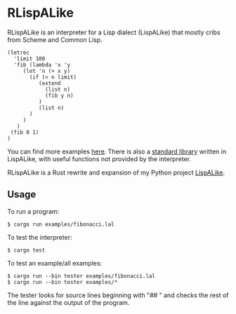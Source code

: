 # RLispALike

RLispALike is an interpreter for a Lisp dialect (LispALike)
that mostly cribs from Scheme and Common Lisp.

```
(letrec
  'limit 100
  'fib (lambda 'x 'y
     (let 'n (+ x y)
       (if (< n limit)
          (extend
            (list n)
            (fib y n)
          )
          (list n)
       )
     )
   )
 (fib 0 1)
)
```

You can find more examples [here](examples/). There is also a [standard library](lib/lib.lal) written
in LispALike, with useful functions not provided by the interpreter.

RLispALike is a Rust rewrite and expansion of my Python project [LispALike](https://github.com/DavidSpickett/LispALike).

## Usage

To run a program:
```
$ cargo run examples/fibonacci.lal
```

To test the interpreter:
```
$ cargo test
```

To test an example/all examples:
```
$ cargo run --bin tester examples/fibonacci.lal
$ cargo run --bin tester examples/*
```

The tester looks for source lines beginning with "## " and checks the rest
of the line against the output of the program.
